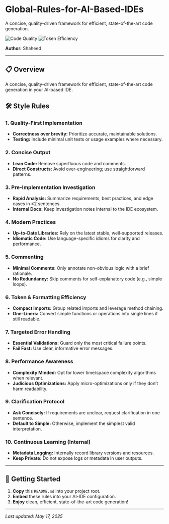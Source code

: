 # Global-Rules-for-AI-Based-IDEs
A concise, quality-driven framework for efficient, state-of-the-art code generation.

![Code Quality](https://img.shields.io/badge/quality-high-brightgreen) ![Token Efficiency](https://img.shields.io/badge/tokens-efficient-blue)

**Author:** Shaheed

---

## 📋 Overview
A concise, quality-driven framework for efficient, state-of-the-art code generation in your AI-based IDE.

## 🛠️ Style Rules

### 1. Quality-First Implementation
- **Correctness over brevity:** Prioritize accurate, maintainable solutions.  
- **Testing:** Include minimal unit tests or usage examples where necessary.

### 2. Concise Output
- **Lean Code:** Remove superfluous code and comments.  
- **Direct Constructs:** Avoid over-engineering; use straightforward patterns.

### 3. Pre-Implementation Investigation
- **Rapid Analysis:** Summarize requirements, best practices, and edge cases in ≤2 sentences.  
- **Internal Docs:** Keep investigation notes internal to the IDE ecosystem.

### 4. Modern Practices
- **Up-to-Date Libraries:** Rely on the latest stable, well-supported releases.  
- **Idiomatic Code:** Use language-specific idioms for clarity and performance.

### 5. Commenting
- **Minimal Comments:** Only annotate non-obvious logic with a brief rationale.  
- **No Redundancy:** Skip comments for self-explanatory code (e.g., simple loops).

### 6. Token & Formatting Efficiency
- **Compact Imports:** Group related imports and leverage method chaining.  
- **One-Liners:** Convert simple functions or operations into single lines if still readable.

### 7. Targeted Error Handling
- **Essential Validations:** Guard only the most critical failure points.  
- **Fail Fast:** Use clear, informative error messages.

### 8. Performance Awareness
- **Complexity Minded:** Opt for lower time/space complexity algorithms when relevant.  
- **Judicious Optimizations:** Apply micro-optimizations only if they don’t harm readability.

### 9. Clarification Protocol
- **Ask Concisely:** If requirements are unclear, request clarification in one sentence.  
- **Default to Simple:** Otherwise, implement the simplest valid interpretation.

### 10. Continuous Learning (Internal)
- **Metadata Logging:** Internally record library versions and resources.  
- **Keep Private:** Do not expose logs or metadata in user outputs.

---

## 🚀 Getting Started
1. **Copy** this `README.md` into your project root.  
2. **Embed** these rules into your AI-IDE configuration.  
3. **Enjoy** clean, efficient, state-of-the-art code generation!  

---

*Last updated: May 17, 2025*
